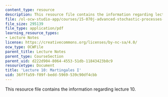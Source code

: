 ```yaml
---
content_type: resource
description: This resource file contains the information regarding lecture 10.
file: /ol-ocw-studio-app/courses/15-070j-advanced-stochastic-processes-fall-2013/36fffa59f09fbedd5969539c90df4cbb_MIT15_070JF13_Lec10.pdf
file_size: 295139
file_type: application/pdf
learning_resource_types:
- Lecture Notes
license: https://creativecommons.org/licenses/by-nc-sa/4.0/
ocw_type: OCWFile
parent_title: Lecture Notes
parent_type: CourseSection
parent_uid: d222d904-8064-4553-51db-11843423b8c9
resourcetype: Document
title: 'Lecture 10: Martingales I'
uid: 36fffa59-f09f-bedd-5969-539c90df4cbb
---
```

This resource file contains the information regarding lecture 10.